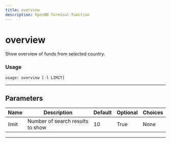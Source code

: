 ```yaml
---
title: overview
description: OpenBB Terminal Function
---
```


# overview

Show overview of funds from selected country.

### Usage 
```python
usage: overview [-l LIMIT]
```

---
## Parameters

| Name | Description | Default | Optional | Choices |
| ---- | ----------- | ------- | -------- | ------- |
| limit | Number of search results to show | 10 | True | None |


---
